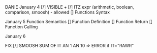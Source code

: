 DANIE
January 4
[/] VISIBLE +
[/] ITZ expr (arithmetic, boolean, comparison, smoosh) - allowed
[] Functions Syntax

January 5
Function Semantics
[] Function Definition
[] Function Return
[] Function Calling

January 6

FIX
[/] SMOOSH SUM OF IT AN 1 AN 10 => ERROR if IT="RAWR"
